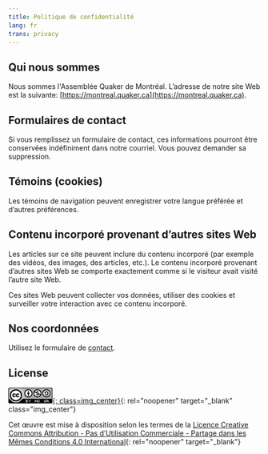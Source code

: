 ```yaml
--- 
title: Politique de confidentialité
lang: fr
trans: privacy
---
```

## Qui nous sommes
Nous sommes l'Assemblée Quaker de Montréal. L’adresse de notre site Web est la suivante: [https://montreal.quaker.ca](https://montreal.quaker.ca).

## Formulaires de contact
Si vous remplissez un formulaire de contact, ces informations pourront être conservées indéfiniment dans notre courriel. Vous pouvez demander sa suppression.

## Témoins (cookies)
Les témoins de navigation peuvent enregistrer votre langue préférée et d’autres préférences.

## Contenu incorporé provenant d’autres sites Web
Les articles sur ce site peuvent inclure du contenu incorporé (par exemple des vidéos, des images, des articles, etc.). Le contenu incorporé provenant d’autres sites Web se comporte exactement comme si le visiteur avait visité l’autre site Web.

Ces sites Web peuvent collecter vos données, utiliser des cookies et surveiller votre interaction avec ce contenu incorporé.

## Nos coordonnées
Utilisez le formulaire de [contact](/contact-fr.md).

## License
[![Licence Creative Commons](/assets/images/cc_logo.png){: class=img_center}](https://creativecommons.org/licenses/by-nc-sa/4.0/deed.fr){: rel="noopener" target="_blank" class="img_center"}

Cet œuvre est mise à disposition selon les termes de la [Licence Creative Commons Attribution - Pas d’Utilisation Commerciale - Partage dans les Mêmes Conditions 4.0 International](http://creativecommons.org/licenses/by-nc-sa/4.0/){: rel="noopener" target="_blank"}

